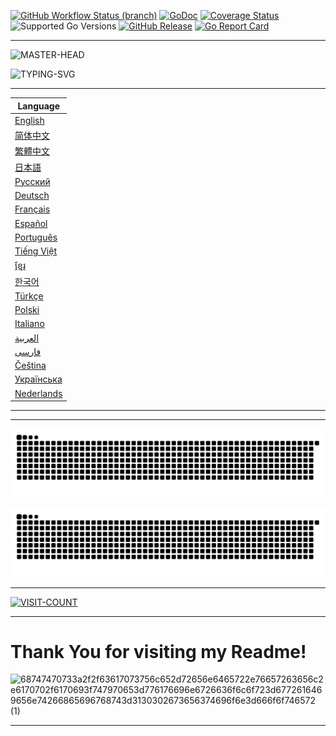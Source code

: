 [![GitHub Workflow Status (branch)](https://img.shields.io/github/actions/workflow/status/yyle88/yyle88/release.yml?branch=main&label=BUILD)](https://github.com/yyle88/yyle88/actions/workflows/release.yml?query=branch%3Amain)
[![GoDoc](https://pkg.go.dev/badge/github.com/yyle88/yyle88)](https://pkg.go.dev/github.com/yyle88/yyle88)
[![Coverage Status](https://img.shields.io/coveralls/github/yyle88/yyle88/master.svg)](https://coveralls.io/github/yyle88/yyle88?branch=main)
![Supported Go Versions](https://img.shields.io/badge/Go-1.22%2C%201.23-lightgrey.svg)
[![GitHub Release](https://img.shields.io/github/release/yyle88/yyle88.svg)](https://github.com/yyle88/yyle88/releases)
[![Go Report Card](https://goreportcard.com/badge/github.com/yyle88/yyle88)](https://goreportcard.com/report/github.com/yyle88/yyle88)

---

![MASTER-HEAD](https://user-images.githubusercontent.com/74038190/213910845-af37a709-8995-40d6-be59-724526e3c3d7.gif)

![TYPING-SVG](https://readme-typing-svg.demolab.com?font=Fira+Code&size=33&pause=1000&color=EBE912&width=999&lines=Hi+there+%F0%9F%91%8B%2C+Welcome+to+my+Page+%F0%9F%91%8B%2C+I'm+yyle88)

---

<div align="center">

<!-- 这是一个注释，它不会在渲染时显示出来，这是语言选择的起始位置 -->


| Language |
| -------- |
| <a href="README.md">English</a> |
| <a href="README.zh.md">简体中文</a> |
| <a href="locales/README.zh-Hant.md">繁體中文</a> |
| <a href="locales/README.ja.md">日本語</a> |
| <a href="locales/README.ru.md">Русский</a> |
| <a href="locales/README.de.md">Deutsch</a> |
| <a href="locales/README.fr.md">Français</a> |
| <a href="locales/README.es.md">Español</a> |
| <a href="locales/README.pt.md">Português</a> |
| <a href="locales/README.vi.md">Tiếng Việt</a> |
| <a href="locales/README.kh.md">ខ្មែរ</a> |
| <a href="locales/README.ko.md">한국어</a> |
| <a href="locales/README.tr.md">Türkçe</a> |
| <a href="locales/README.pl.md">Polski</a> |
| <a href="locales/README.it.md">Italiano</a> |
| <a href="locales/README.ar.md">العربية</a> |
| <a href="locales/README.fa.md">فارسی</a> |
| <a href="locales/README.cs.md">Čeština</a> |
| <a href="locales/README.uk.md">Українська</a> |
| <a href="locales/README.nl.md">Nederlands</a> |


<!-- 这是一个注释，它不会在渲染时显示出来，这是语言选择的终止位置 -->

</div>

---

---

![github contribution grid snake animation](https://raw.githubusercontent.com/yyle88/yyle88/snake/github-contribution-grid-snake-dark.svg#gh-dark-mode-only)

![github contribution grid snake animation](https://raw.githubusercontent.com/yyle88/yyle88/snake/github-contribution-grid-snake.svg#gh-light-mode-only)

---

[![VISIT-COUNT](https://visitcount.itsvg.in/api?id=yyle88&label=profile-views&pretty=true)](https://visitcount.itsvg.in)

---

# Thank You for visiting my Readme!

![68747470733a2f2f63617073756c652d72656e6465722e76657263656c2e6170702f6170693f747970653d776176696e6726636f6c6f723d6772616469656e74266865696768743d3130302673656374696f6e3d666f6f746572 (1)](https://github.com/user-attachments/assets/e599b0c5-b812-4e11-908a-2bdec8c97c5f)

---
